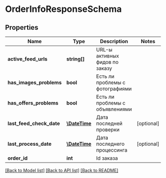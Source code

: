 # OrderInfoResponseSchema

## Properties
Name | Type | Description | Notes
------------ | ------------- | ------------- | -------------
**active_feed_urls** | **string[]** | URL-ы активных фидов по заказу | 
**has_images_problems** | **bool** | Есть ли проблемы с фотографиями | 
**has_offers_problems** | **bool** | Есть ли проблемы с объявлениями | 
**last_feed_check_date** | [**\DateTime**](\DateTime.md) | Дата последней проверки | [optional] 
**last_process_date** | [**\DateTime**](\DateTime.md) | Дата последнего процессинга | [optional] 
**order_id** | **int** | Id заказа | 

[[Back to Model list]](../README.md#documentation-for-models) [[Back to API list]](../README.md#documentation-for-api-endpoints) [[Back to README]](../README.md)


